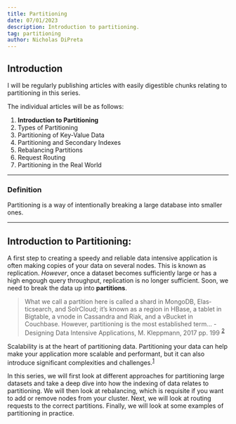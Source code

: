 ```yaml
---
title: Partitioning
date: 07/01/2023
description: Introduction to partitioning.
tag: partitioning
author: Nicholas DiPreta
---
```



## Introduction

I will be regularly publishing articles with easily digestible chunks relating to partitioning in this series.

The individual articles will be as follows:
1. **Introduction to Partitioning**
2. Types of Partitioning
3. Partitioning of Key-Value Data
4. Partitioning and Secondary Indexes
5. Rebalancing Partitions
6. Request Routing
7. Partitioning in the Real World


---
### Definition
Partitioning is a way of intentionally breaking a large database into smaller ones.

---
## Introduction to Partitioning:

A first step to creating a speedy and reliable data intensive application is often making copies of your data on several nodes. This is known as replication. *However*, once a dataset becomes sufficiently large or has a high engough query throughput, replication is no longer sufficient. Soon, we need to break the data up into **partitions**.

> What we call a partition here is called a shard in MongoDB, Elas‐
ticsearch, and SolrCloud; it’s known as a region in HBase, a tablet
in Bigtable, a vnode in Cassandra and Riak, and a vBucket in
Couchbase. However, partitioning is the most established term... - Designing Data Intensive Applications, M. Kleppmann, 2017 pp. 199 <sup>[2][]</sup>

Scalability is at the heart of partitioning data. Partitioning your data can help make your application more scalable and performant, but it can also introduce significant complexities and challenges.<sup>[1][]</sup>

In this series, we will first look at different approaches for partitioning large datasets and take a deep dive into how the indexing of data relates to partitioning. We will then look at rebalancing, which is requisite if you want to add or remove nodes from your cluster. Next, we will look at routing requests to the correct partitions. Finally, we will look at some examples of partitioning in practice. 




[1]: <https://www.cockroachlabs.com/blog/what-is-data-partitioning-and-how-to-do-it-right/> "What is data partitioning, and how to do it right"
[2]: <https://www.amazon.com/Designing-Data-Intensive-Applications-Reliable-Maintainable/dp/1449373321> "Designing Data Intensive Applications"
